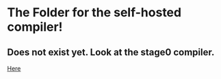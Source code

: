 # The Folder for the self-hosted compiler!

## Does not exist yet. Look at the stage0 compiler.

[Here](/stage0)